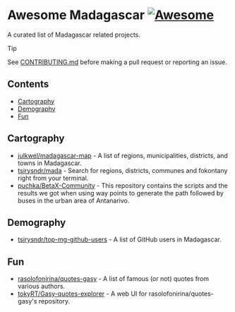 <!--lint ignore awesome-git-repo-age-->

# Awesome Madagascar [![Awesome](https://cdn.rawgit.com/sindresorhus/awesome/d7305f38d29fed78fa85652e3a63e154dd8e8829/media/badge.svg)](https://github.com/sindresorhus/awesome)

A curated list of Madagascar related projects.

<!--lint ignore no-undefined-references-->

> [!TIP]
> See [CONTRIBUTING.md](CONTRIBUTING.md) before making a pull request or reporting an issue.

## Contents

- [Cartography](#cartography)
- [Demography](#demography)
- [Fun](#fun)

## Cartography

- [julkwel/madagascar-map](https://github.com/julkwel/madagascar-map) - A list of regions, municipalities, districts, and towns in Madagascar.
- [tsirysndr/mada](https://github.com/tsirysndr/mada) - Search for regions, districts, communes and fokontany right from your terminal.
- [puchka/BetaX-Community](https://github.com/puchka/BetaX-Community) - This repository contains the scripts and the results we got when using way points to generate the path followed by buses in the urban area of Antanarivo.

## Demography

- [tsirysndr/top-mg-github-users](https://github.com/tsirysndr/top-mg-github-users) - A list of GitHub users in Madagascar.

## Fun
- [rasolofonirina/quotes-gasy](https://github.com/rasolofonirina/quotes-gasy) - A list of famous (or not) quotes from various authors.
- [tokyRT/Gasy-quotes-explorer](https://github.com/tokyRT/Gasy-quotes-explorer) - A web UI for rasolofonirina/quotes-gasy's repository.
